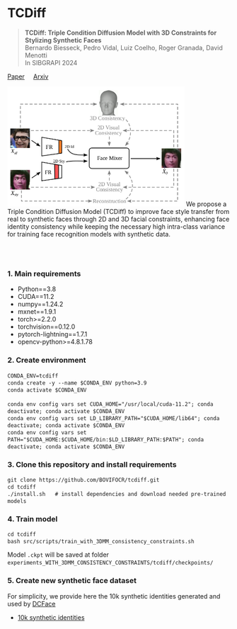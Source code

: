 # TCDiff

> **TCDiff: Triple Condition Diffusion Model with 3D Constraints for Stylizing Synthetic Faces** </br>
> Bernardo Biesseck, Pedro Vidal, Luiz Coelho, Roger Granada, David Menotti </br>
> In SIBGRAPI 2024 </br>

[Paper](assets/TCDiff_2024.pdf) &nbsp; &nbsp; [Arxiv](https://arxiv.org/abs/2409.03600)

<img src="assets/face_mixer.png" alt="image" width="400" height="auto">
We propose a Triple Condition Diffusion Model (TCDiff) to improve face style transfer from real to synthetic faces through 2D and 3D facial constraints, enhancing face identity consistency while keeping the necessary high intra-class variance for training face recognition models with synthetic data.

</br></br>
### 1. Main requirements
- Python==3.8
- CUDA==11.2
- numpy==1.24.2
- mxnet==1.9.1
- torch>=2.2.0
- torchvision==0.12.0
- pytorch-lightning==1.7.1
- opencv-python>=4.8.1.78

### 2. Create environment
```
CONDA_ENV=tcdiff
conda create -y --name $CONDA_ENV python=3.9
conda activate $CONDA_ENV

conda env config vars set CUDA_HOME="/usr/local/cuda-11.2"; conda deactivate; conda activate $CONDA_ENV
conda env config vars set LD_LIBRARY_PATH="$CUDA_HOME/lib64"; conda deactivate; conda activate $CONDA_ENV
conda env config vars set PATH="$CUDA_HOME:$CUDA_HOME/bin:$LD_LIBRARY_PATH:$PATH"; conda deactivate; conda activate $CONDA_ENV
```

### 3. Clone this repository and install requirements
```
git clone https://github.com/BOVIFOCR/tcdiff.git
cd tcdiff
./install.sh   # install dependencies and download needed pre-trained models
```

### 4. Train model
```
cd tcdiff
bash src/scripts/train_with_3DMM_consistency_constraints.sh
```
Model `.ckpt` will be saved at folder `experiments_WITH_3DMM_CONSISTENCY_CONSTRAINTS/tcdiff/checkpoints/`

### 5. Create new synthetic face dataset
For simplicity, we provide here the 10k synthetic identities generated and used by [DCFace](https://openaccess.thecvf.com/content/CVPR2023/papers/Kim_DCFace_Synthetic_Face_Generation_With_Dual_Condition_Diffusion_Model_CVPR_2023_paper.pdf)
- [10k synthetic identities](https://www.dropbox.com/scl/fi/4enrbhdpok4cchtzk468m/dcface_10000_synthetic_ids.zip?rlkey=gayi92laaychxp4a6ok8axjde&st=psa6rezs&dl=0)
